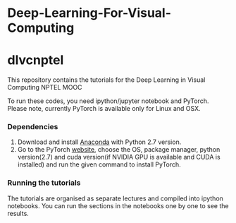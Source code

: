 # Deep-Learning-For-Visual-Computing
# dlvcnptel
This repository contains the tutorials for the Deep Learning in Visual Computing NPTEL MOOC

To run these codes, you need ipython/jupyter notebook and PyTorch. Please note, currently PyTorch is available only for Linux and OSX.

### Dependencies
1. Download and install [Anaconda](https://www.anaconda.com/download/) with Python 2.7 version.
2. Go to the PyTorch [website](http://pytorch.org/), choose the OS, package manager, python version(2.7) and cuda version(if NVIDIA GPU is available and CUDA is installed) and run the given command to install PyTorch.

### Running the tutorials
The tutorials are organised as separate lectures and compiled into ipython notebooks. You can run the sections in the notebooks one by one to see the results.
